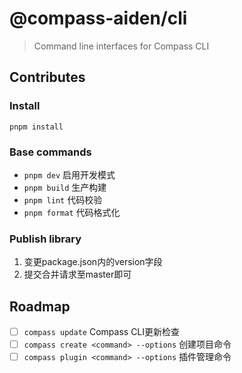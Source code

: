 # @compass-aiden/cli

> Command line interfaces for Compass CLI

## Contributes

### Install

`pnpm install`

### Base commands

- `pnpm dev` 启用开发模式
- `pnpm build` 生产构建
- `pnpm lint` 代码校验
- `pnpm format` 代码格式化

### Publish library

1. 变更package.json内的version字段
2. 提交合并请求至master即可

## Roadmap

- [ ] `compass update` Compass CLI更新检查
- [ ] `compass create <command> --options` 创建项目命令
- [ ] `compass plugin <command> --options` 插件管理命令
